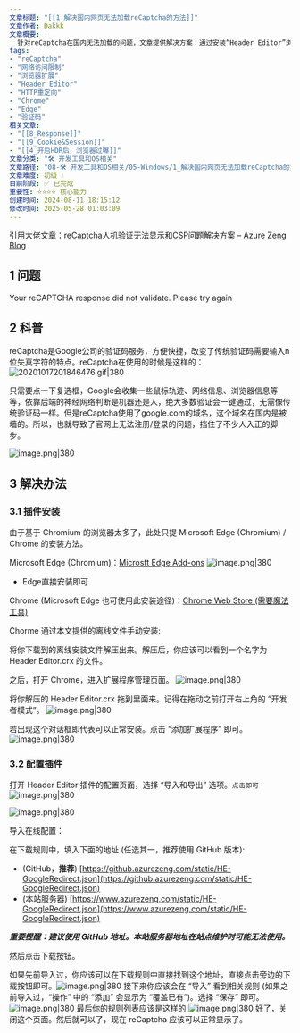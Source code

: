 ```yaml
---
文章标题: "[[1_解决国内网页无法加载reCaptcha的方法]]" 
文章作者: Dakkk
文章概要: |
  针对reCaptcha在国内无法加载的问题，文章提供解决方案：通过安装“Header Editor”浏览器扩展，并导入预设重定向规则，将Google域名请求导向可访问地址，确保reCaptcha正常显示。
tags:
- "reCaptcha"
- "网络访问限制"
- "浏览器扩展"
- "Header Editor"
- "HTTP重定向"
- "Chrome"
- "Edge"
- "验证码"
相关文章:
- "[[8_Response]]"
- "[[9_Cookie&Session]]"
- "[[4_开启HDR后，浏览器过曝]]"
文章分类: "🛠️ 开发工具和OS相关"
文章路径: "08-🛠️ 开发工具和OS相关/05-Windows/1_解决国内网页无法加载reCaptcha的方法.md"
文章难度: 初级 💧
目前阶段: ✅ 已完成
重要性: ⭐⭐⭐⭐ 核心能力
创建时间: 2024-08-11 18:15:12
修改时间: 2025-05-28 01:03:09
---
```


引用大佬文章：[reCaptcha人机验证无法显示和CSP问题解决方案 – Azure Zeng Blog](https://blog.azurezeng.com/recaptcha-use-in-china/)

## 1 问题

Your reCAPTCHA response did not validate. Please try again
## 2 科普

reCaptcha是Google公司的验证码服务，方便快捷，改变了传统验证码需要输入n位失真字符的特点。reCaptcha在使用的时候是这样的：
![20201017201846476.gif|380](https://my-obsidian-image.oss-cn-guangzhou.aliyuncs.com/2024/04/4bf5c8127eb31a159394c912c0cd6767.gif)


只需要点一下复选框，Google会收集一些鼠标轨迹、网络信息、浏览器信息等等，依靠后端的神经网络判断是机器还是人，绝大多数验证会一键通过，无需像传统验证码一样。但是reCaptcha使用了google.com的域名，这个域名在国内是被墙的。所以，也就导致了官网上无法注册/登录的问题，挡住了不少人入正的脚步。

![image.png|380](https://my-obsidian-image.oss-cn-guangzhou.aliyuncs.com/2024/04/045c851ede94f0504c8ff97b415ac087.png)

## 3 解决办法

### 3.1 插件安装

由于基于 Chromium 的浏览器太多了，此处只提 Microsoft Edge (Chromium) / Chrome 的安装方法。

Microsoft Edge (Chromium)：[Microsft Edge Add-ons](https://microsoftedge.microsoft.com/addons/detail/header-editor/afopnekiinpekooejpchnkgfffaeceko)
![image.png|380](https://my-obsidian-image.oss-cn-guangzhou.aliyuncs.com/2024/04/2042ca6ebfd43db66b3f17f894e5571b.png)

- Edge直接安装即可

Chrome (Microsoft Edge 也可使用此安装途径)：[Chrome Web Store (需要魔法工具)](https://chrome.google.com/webstore/detail/header-editor/eningockdidmgiojffjmkdblpjocbhgh)

Chorme 通过本文提供的离线文件手动安装:

将你下载到的离线安装文件解压出来。解压后，你应该可以看到一个名字为 Header Editor.crx 的文件。

之后，打开 Chrome，进入扩展程序管理页面。
![image.png|380](https://my-obsidian-image.oss-cn-guangzhou.aliyuncs.com/2024/04/a423c63158042d5521b5a9a9b11f76f0.png)

将你解压的 Header Editor.crx 拖到里面来。记得在拖动之前打开右上角的 “开发者模式”。
![image.png|380](https://my-obsidian-image.oss-cn-guangzhou.aliyuncs.com/2024/04/a1af1b89f14a104b5abe5502782f3784.png)

若出现这个对话框即代表可以正常安装。点击 “添加扩展程序” 即可。![image.png|380](https://my-obsidian-image.oss-cn-guangzhou.aliyuncs.com/2024/04/c2ffeabad0e76ed4d666ed016319048e.png)
### 3.2 配置插件

打开 Header Editor 插件的配置页面，选择 “导入和导出” 选项。`点击即可`
![image.png|380](https://my-obsidian-image.oss-cn-guangzhou.aliyuncs.com/2024/04/d10f847fe7cca5c422e0ef7a542452b5.png)

![image.png|380](https://my-obsidian-image.oss-cn-guangzhou.aliyuncs.com/2024/04/7f110719e520bfeee5bc49c83da97711.png)

导入在线配置：

在下载规则中，填入下面的地址 (任选其一，推荐使用 GitHub 版本):

- (GitHub，**推荐**) [https://github.azurezeng.com/static/HE-GoogleRedirect.json](https://github.azurezeng.com/static/HE-GoogleRedirect.json)
- (本站服务器) [https://www.azurezeng.com/static/HE-GoogleRedirect.json](https://www.azurezeng.com/static/HE-GoogleRedirect.json)

**_重要提醒：建议使用 GitHub 地址。本站服务器地址在站点维护时可能无法使用。_**

然后点击下载按钮。

如果先前导入过，你应该可以在下载规则中直接找到这个地址，直接点击旁边的下载按钮即可。![image.png|380](https://my-obsidian-image.oss-cn-guangzhou.aliyuncs.com/2024/04/91a66b002c7e7c21749b129d7a8b3668.png)
接下来你应该会在 “导入” 看到相关规则 (如果之前导入过，“操作” 中的 “添加” 会显示为 “覆盖已有”)。选择 “保存” 即可。![image.png|380](https://my-obsidian-image.oss-cn-guangzhou.aliyuncs.com/2024/04/59fb13393a1a2680d1a8220028b820d5.png)
最后你的规则列表应该是这样的:![image.png|380](https://my-obsidian-image.oss-cn-guangzhou.aliyuncs.com/2024/04/9d1519759867dce9da191b470c555b1e.png)
好了，关闭这个页面。然后就可以了，现在 reCaptcha 应该可以正常显示了。
